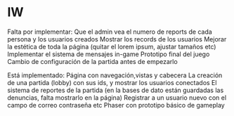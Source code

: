 # IW
Falta por implementar:
Que el admin vea el numero de reports de cada persona y los usuarios creados
Mostrar los records de los usuarios
Mejorar la estética de toda la página (quitar el lorem ipsum, ajustar tamaños etc)
Implementar el sistema de mensajes in-game
Prototipo final del juego
Cambio de configuración de la partida antes de empezarlo


Está implementado:
Página con navegación,vistas y cabecera
La creación de una partida (lobby) con sus ids, y mostrar los usuarios conectados
El sistema de reportes de la partida (en la bases de dato están guardadas las denuncias, falta mostrarlo en la página)
Registrar a un usuario nuevo con el campo de correo contraseña etc
Phaser con prototipo básico de gameplay